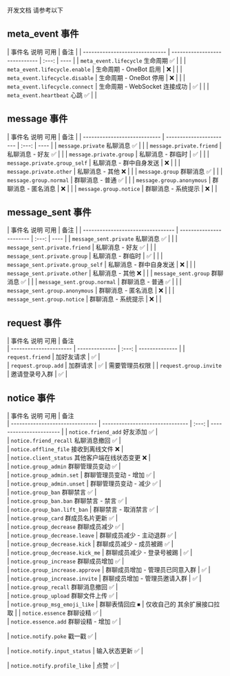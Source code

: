 开发文档 请参考以下
## meta_event 事件

| 事件名                 说明                  可用  | 备注 |
| ------------------------------ | ----------------------------- | :---: | ---- |
| `meta_event.lifecycle` 生命周期                ✅   |      |
| `meta_event.lifecycle.enable`  | 生命周期 - OneBot 启用        |   ❌   |      |
| `meta_event.lifecycle.disable` | 生命周期 - OneBot 停用        |   ❌   |      |
| `meta_event.lifecycle.connect` | 生命周期 - WebSocket 连接成功 |   ✅   |      |
| `meta_event.heartbeat` 心跳                    ✅   |      |

## message 事件

| 事件名               说明            可用  | 备注 |
| ---------------------------- | ----------------------- | :---: | ---- |
| `message.private`    私聊消息          ✅   |      |
| `message.private.friend`     | 私聊消息 - 好友   ✅   |      |
| `message.private.group`      | 私聊消息 - 群临时       |   ✅   |      |
| `message.private.group_self` | 私聊消息 - 群中自身发送 |   ❌   |      |
| `message.private.other`      | 私聊消息 - 其他   ❌   |      |
| `message.group`      群聊消息          ✅   |      |
| `message.group.normal`       | 群聊消息 - 普通   ✅   |      |
| `message.group.anonymous`    | 群聊消息 - 匿名消息     |   ❌   |      |
| `message.group.notice`       | 群聊消息 - 系统提示     |   ❌   |      |

## message_sent 事件

| 事件名                    说明            可用  | 备注 |
| --------------------------------- | ----------------------- | :---: | ---- |
| `message_sent.private`    私聊消息          ✅   |      |
| `message_sent.private.friend`     | 私聊消息 - 好友   ✅   |      |
| `message_sent.private.group`      | 私聊消息 - 群临时       |   ✅   |      |
| `message_sent.private.group_self` | 私聊消息 - 群中自身发送 |   ❌   |      |
| `message_sent.private.other`      | 私聊消息 - 其他   ❌   |      |
| `message_sent.group`      群聊消息          ✅   |      |
| `message_sent.group.normal`       | 群聊消息 - 普通   ✅   |      |
| `message_sent.group.anonymous`    | 群聊消息 - 匿名消息     |   ❌   |      |
| `message_sent.group.notice`       | 群聊消息 - 系统提示     |   ❌   |      |

## request 事件

| 事件名         说明   可用  | 备注  
| ---------------------- | -------------- | :---: | -------------- |
| `request.friend`       | 加好友请求     |   ✅   |       
| `request.group.add`    | 加群请求       |   ✅   | 需要管理员权限 |
| `request.group.invite` | 邀请登录号入群 |   ✅   |       

## notice 事件

| 事件名                  说明                    可用  | 备注           
| ------------------------------- | ------------------------------- | :---: | ----------------------- |
| `notice.friend_add`     好友添加                  ✅   |                
| `notice.friend_recall`  私聊消息撤回              ✅   |                
| `notice.offline_file`   接收到离线文件            ❌   |                
| `notice.client_status`  其他客户端在线状态变更    ❌   |                
| `notice.group_admin`    群聊管理员变动            ✅   |                
| `notice.group_admin.set`        | 群聊管理员变动 - 增加     ✅   |                
| `notice.group_admin.unset`      | 群聊管理员变动 - 减少     ✅   |                
| `notice.group_ban`      群聊禁言                  ✅   |                
| `notice.group_ban.ban`  群聊禁言 - 禁言           ✅   |                
| `notice.group_ban.lift_ban`     | 群聊禁言 - 取消禁言       ✅   |                
| `notice.group_card`     群成员名片更新            ✅   |                
| `notice.group_decrease` 群聊成员减少              ✅   |                
| `notice.group_decrease.leave`   | 群聊成员减少 - 主动退群   ✅   |                
| `notice.group_decrease.kick`    | 群聊成员减少 - 成员被踢   ✅   |                
| `notice.group_decrease.kick_me` | 群聊成员减少 - 登录号被踢       |   ✅   |                
| `notice.group_increase` 群聊成员增加              ✅   |                
| `notice.group_increase.approve` | 群聊成员增加 - 管理员已同意入群 |   ✅   |                
| `notice.group_increase.invite`  | 群聊成员增加 - 管理员邀请入群   |   ✅   |                
| `notice.group_recall`   群聊消息撤回              ✅   |                
| `notice.group_upload`   群聊文件上传              ✅   |                
| `notice.group_msg_emoji_like`   | 群聊表情回应              ⏹   | 仅收自己的 其余扩展接口拉取 |
| `notice.essence`        群聊设精                  ✅   |                
| `notice.essence.add`    群聊设精 - 增加           ✅   |                

| `notice.notify.poke`    戳一戳                    ✅   |                

| `notice.notify.input_status`    | 输入状态更新              ✅   |                

| `notice.notify.profile_like`    | 点赞                      ✅   |          